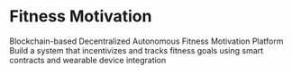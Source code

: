 # Fitness Motivation
 Blockchain-based Decentralized Autonomous Fitness Motivation Platform Build a system that incentivizes and tracks fitness goals using smart contracts and wearable device integration
